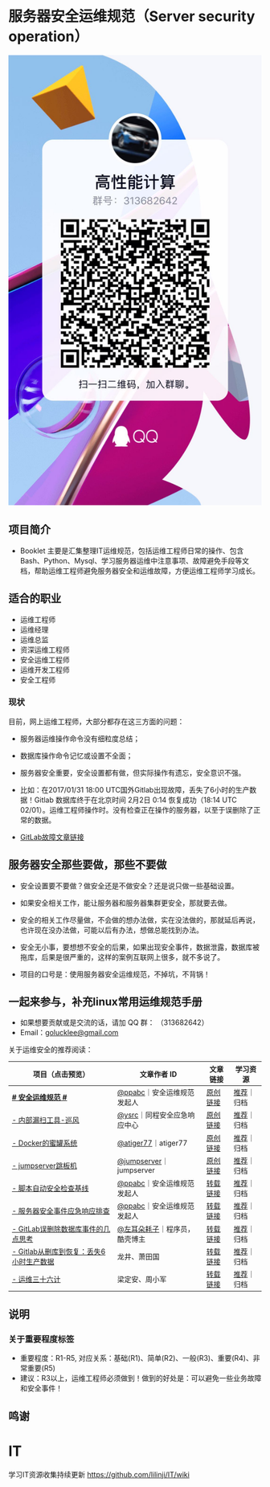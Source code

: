 # 服务器安全运维规范（Server security operation）

![Image text](https://raw.githubusercontent.com/lilinji/DevopsBooklet/master/WechatIMG701.jpeg)


## 项目简介
- Booklet 主要是汇集整理IT运维规范，包括运维工程师日常的操作、包含 Bash、Python、Mysql、学习服务器运维中注意事项、故障避免手段等文档，帮助运维工程师避免服务器安全和运维故障，方便运维工程师学习成长。


## 适合的职业
- 运维工程师
- 运维经理
- 运维总监
- 资深运维工程师
- 安全运维工程师
- 运维开发工程师
- 安全工程师

### 现状
目前，网上运维工程师，大部分都存在这三方面的问题：

- 服务器运维操作命令没有细粒度总结；
- 数据库操作命令记忆或设置不全面；
- 服务器安全重要，安全设置都有做，但实际操作有遗忘，安全意识不强。

- 比如：在2017/01/31 18:00 UTC国外Gitlab出现故障，丢失了6小时的生产数据！Gitlab 数据库终于在北京时间 2月2日 0:14 恢复成功（18:14 UTC 02/01）。运维工程师操作时。没有检查正在操作的服务器，以至于误删除了正常的数据。
- [GitLab故障文章链接](https://www.oschina.net/news/81560/gitlab-707-users-lost-data)

## 服务器安全那些要做，那些不要做
- 安全设置要不要做？做安全还是不做安全？还是说只做一些基础设置。
- 如果安全相关工作，能让服务器和服务器集群更安全，那就要去做。
- 安全的相关工作尽量做，不会做的想办法做，实在没法做的，那就延后再说，也许现在没办法做，可能以后有办法，想做总能找到办法。
- 安全无小事，要想想不安全的后果，如果出现安全事件，数据泄露，数据库被拖库，后果是很严重的，这样的案例互联网上很多，就不多说了。

- 项目的口号是：使用服务器安全运维规范，不掉坑，不背锅！

## 一起来参与，补充linux常用运维规范手册
- 如果想要贡献或是交流的话，请加 QQ 群： （313682642）
- Email：golucklee@gmail.com

关于运维安全的推荐阅读：

**项目**（点击预览）| **文章作者 ID** | **文章链接** |**学习资源**
-------------- | ---- | -------- | ---- |
[**# 安全运维规范 #**](https://github.com/aqzt/sso/blob/master/Server_security_operation.md)|[@ppabc](https://github.com/ppabc/)｜安全运维规范发起人 |[原创链接](https://github.com/aqzt/sso/blob/master/Server_security_operation.md)|[推荐](https://github.com/aqzt/sso)｜归档
|[- 内部漏扫工具-巡风](https://github.com/ysrc/xunfeng)|[@ysrc](https://github.com/ysrc)｜同程安全应急响应中心|[原创链接](http://www.freebuf.com/articles/security-management/126254.html)|[推荐](https://github.com/ysrc)｜归档
|[- Docker的蜜罐系统](https://github.com/atiger77/Dionaea)|[@atiger77](https://github.com/atiger77)｜atiger77|[原创链接](http://www.freebuf.com/articles/security-management/126254.html)|[推荐](https://github.com/ysrc)｜归档
|[- jumpserver跳板机](https://github.com/jumpserver/jumpserver)|[@jumpserver](https://github.com/jumpserver)｜jumpserver|[原创链接](https://github.com/jumpserver)|[推荐](https://github.com/jumpserver)｜归档
|[- 脚本自动安全检查基线](https://github.com/ppabc/security_check/tree/master/checklinux2.0)|[@ppabc](https://github.com/ppabc)｜安全运维规范发起人|[转载链接](http://www.freebuf.com/sectool/123094.html)|[推荐](https://github.com/ppabc/security_check)｜归档
|[- 服务器安全事件应急响应排查](https://aqzt.com/1313.html)|[@ppabc](https://github.com/ppabc)｜安全运维规范发起人|[转载链接](https://aqzt.com/1313.html)|[推荐](https://aqzt.com/1313.html)｜归档
|[- GitLab误删除数据库事件的几点思考](http://mt.sohu.com/20170203/n479805598.shtml)|[@左耳朵耗子](http://weibo.com/haoel)｜程序员，酷壳博主|[转载链接](http://mt.sohu.com/20170203/n479805598.shtml)|[推荐](http://mt.sohu.com/20170203/n479805598.shtml)｜归档
|[- Gitlab从删库到恢复：丢失6小时生产数据](http://mp.weixin.qq.com/s?__biz=MzA4Nzg5Nzc5OA==&mid=2651663996&idx=1&sn=7c1eb9a34993ea50a943c73caa8bf4cb&chksm=8bcbedd5bcbc64c34f506c843d56180c65a64d36c1d9f5361d5f0e8445f8ebff57ff94db82da&scene=21#wechat_redirect)|龙井、萧田国|[转载链接](http://mp.weixin.qq.com/s?__biz=MzA4Nzg5Nzc5OA==&mid=2651663996&idx=1&sn=7c1eb9a34993ea50a943c73caa8bf4cb&chksm=8bcbedd5bcbc64c34f506c843d56180c65a64d36c1d9f5361d5f0e8445f8ebff57ff94db82da&scene=21#wechat_redirect)|[推荐](http://mp.weixin.qq.com/s?__biz=MzA4Nzg5Nzc5OA==&mid=2651663996&idx=1&sn=7c1eb9a34993ea50a943c73caa8bf4cb&chksm=8bcbedd5bcbc64c34f506c843d56180c65a64d36c1d9f5361d5f0e8445f8ebff57ff94db82da&scene=21#wechat_redirect)｜归档
|[- 运维三十六计](http://mp.weixin.qq.com/s?__biz=MzA4Nzg5Nzc5OA==&mid=2651663842&idx=1&sn=faab6acb4bd87a1f1cfe6eb8d3dc5dec&chksm=8bcbee4bbcbc675db19a57aae5eb5307f91f2656bcb39be0e98fc132be22fd5813a84855f6ed&scene=21#wechat_redirect)|梁定安、周小军|[转载链接](http://mp.weixin.qq.com/s?__biz=MzA4Nzg5Nzc5OA==&mid=2651663842&idx=1&sn=faab6acb4bd87a1f1cfe6eb8d3dc5dec&chksm=8bcbee4bbcbc675db19a57aae5eb5307f91f2656bcb39be0e98fc132be22fd5813a84855f6ed&scene=21#wechat_redirect)|[推荐](http://mp.weixin.qq.com/s?__biz=MzA4Nzg5Nzc5OA==&mid=2651663842&idx=1&sn=faab6acb4bd87a1f1cfe6eb8d3dc5dec&chksm=8bcbee4bbcbc675db19a57aae5eb5307f91f2656bcb39be0e98fc132be22fd5813a84855f6ed&scene=21#wechat_redirect)｜归档





## 说明
### 关于重要程度标签
- 重要程度：R1-R5, 对应关系：基础(R1)、简单(R2)、一般(R3)、重要(R4)、非常重要(R5)
- 建议：R3以上，运维工程师必须做到！做到的好处是：可以避免一些业务故障和安全事件！



## 鸣谢

# IT
学习IT资源收集持续更新
https://github.com/lilinji/IT/wiki 
